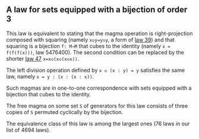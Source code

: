 ## A law for sets equipped with a bijection of order 3

This law is equivalent to stating that the magma operation is right-projection composed with squaring (namely `x◇y=y◇y`, a form of [law 39](https://teorth.github.io/equational_theories/implications/?39)) and that squaring is a bijection `f: M→M` that cubes to the identity (namely `x = f(f(f(x)))`, law 5476400).  The second condition can be replaced by the shorter [law 47](https://teorth.github.io/equational_theories/implications/?47) `x=x◇(x◇(x◇x))`.

The left division operation defined by `x ◇ (x : y) = y` satisfies the same law, namely `x = y : (x : (x : x))`.

Such magmas are in one-to-one correspondence with sets equipped with a bijection that cubes to the identity.

The free magma on some set `S` of generators for this law consists of three copies of `S` permuted cyclically by the bijection.

The equivalence class of this law is among the largest ones (76 laws in our list of 4694 laws).
